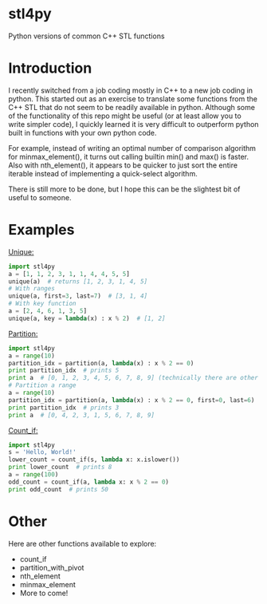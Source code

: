 # stl4py
Python versions of common C++ STL functions


# Introduction
I recently switched from a job coding mostly in C++ to a new job coding in python. This started out as an exercise to translate some functions from the C++ STL that do not seem to be readily available in python. Although some of the functionality of this repo might be useful (or at least allow you to write simpler code), I quickly learned it is very difficult to outperform python built in functions with your own python code.

For example, instead of writing an optimal number of comparison algorithm for minmax_element(), it turns out calling builtin min() and max() is faster. Also with nth_element(), it appears to be quicker to just sort the entire iterable instead of implementing a quick-select algorithm.

There is still more to be done, but I hope this can be the slightest bit of useful to someone.

# Examples

[Unique:](http://en.cppreference.com/w/cpp/algorithm/unique)
```python
import stl4py
a = [1, 1, 2, 3, 1, 1, 4, 4, 5, 5]
unique(a)  # returns [1, 2, 3, 1, 4, 5]
# With ranges
unique(a, first=3, last=7)  # [3, 1, 4]
# With key function
a = [2, 4, 6, 1, 3, 5]
unique(a, key = lambda(x) : x % 2)  # [1, 2]
```
[Partition:](http://en.cppreference.com/w/cpp/algorithm/partition)
```python
import stl4py
a = range(10)
partition_idx = partition(a, lambda(x) : x % 2 == 0)
print partition_idx  # prints 5
print a  # [0, 1, 2, 3, 4, 5, 6, 7, 8, 9] (technically there are other valid outputs)
# Partition a range
a = range(10)
partition_idx = partition(a, lambda(x) : x % 2 == 0, first=0, last=6)
print partition_idx  # prints 3
print a  # [0, 4, 2, 3, 1, 5, 6, 7, 8, 9]
```
[Count_if:](http://en.cppreference.com/w/cpp/algorithm/count)
```python
import stl4py
s = 'Hello, World!'
lower_count = count_if(s, lambda x: x.islower())
print lower_count  # prints 8
a = range(100)
odd_count = count_if(a, lambda x: x % 2 == 0)
print odd_count  # prints 50
```

# Other
Here are other functions available to explore:
* count_if
* partition_with_pivot
* nth_element
* minmax_element
* More to come!
